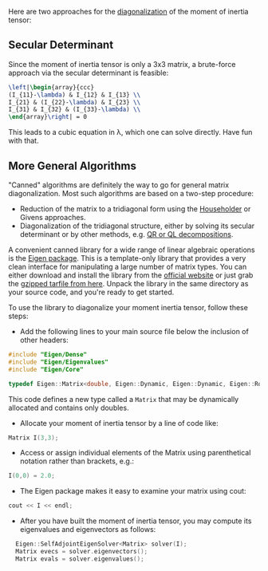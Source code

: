 Here are two approaches for the [diagonalization](http://en.wikipedia.org/wiki/Diagonalizable_matrix) of the moment of inertia tensor:

## Secular Determinant
Since the moment of inertia tensor is only a 3x3 matrix, a brute-force approach via the secular determinant is feasible:

```latex
\left|\begin{array}{ccc}
(I_{11}-\lambda) & I_{12} & I_{13} \\
I_{21} & (I_{22}-\lambda) & I_{23} \\
I_{31} & I_{32} & (I_{33}-\lambda) \\
\end{array}\right| = 0
```

This leads to a cubic equation in &lambda;, which one can solve directly.  Have fun with that.

## More General Algorithms
"Canned" algorithms are definitely the way to go for general matrix diagonalization.  Most such algorithms are based on a two-step procedure:
  - Reduction of the matrix to a tridiagonal form using the [Householder](http://en.wikipedia.org/wiki/Householder's_method) or Givens approaches.
  - Diagonalization of the tridiagonal structure, either by solving its secular determinant or by other methods, e.g. [QR or QL decompositions](http://en.wikipedia.org/wiki/QR_decomposition).

A convenient canned library for a wide range of linear algebraic operations is the [Eigen package](http://eigen.tuxfamily.org).  This is a template-only library that provides a very clean interface for manipulating a large number of matrix types.  You can either download and install the library from  the [official website](http://eigen.tuxfamily.org) or just grab the [gzipped tarfile from here](../eigen.tar.gz).  Unpack the library in the same directory as your source code, and you're ready to get started.

To use the library to diagonalize your moment inertia tensor, follow these steps:

- Add the following lines to your main source file below the inclusion of other headers:
```c++
#include "Eigen/Dense"
#include "Eigen/Eigenvalues"
#include "Eigen/Core"

typedef Eigen::Matrix<double, Eigen::Dynamic, Eigen::Dynamic, Eigen::RowMajor> Matrix;
```
This code defines a new type called a `Matrix` that may be dynamically allocated and contains only doubles.
- Allocate your moment of inertia tensor by a line of code like:
```c++
Matrix I(3,3);
```
- Access or assign individual elements of the Matrix using parenthetical notation rather than brackets, e.g.:
```c++
I(0,0) = 2.0;
```
- The Eigen package makes it easy to examine your matrix using cout:
```c++
cout << I << endl;
```
- After you have built the moment of inertia tensor, you may compute its eigenvalues and eigenvectors as follows:
```c++
  Eigen::SelfAdjointEigenSolver<Matrix> solver(I);
  Matrix evecs = solver.eigenvectors();
  Matrix evals = solver.eigenvalues();
```
